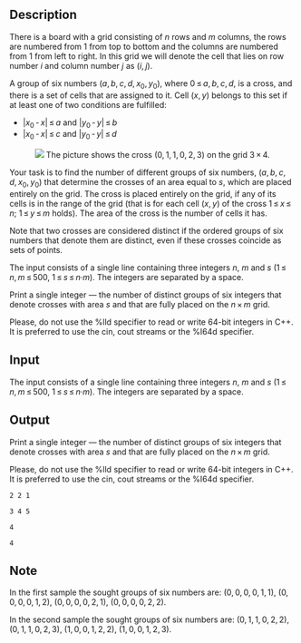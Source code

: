 ## Description

<div><p>There is a board with a grid consisting of <span class="tex-span"><i>n</i></span> rows and <span class="tex-span"><i>m</i></span> columns, the rows are numbered from <span class="tex-span">1</span> from top to bottom and the columns are numbered from <span class="tex-span">1</span> from left to right. In this grid we will denote the cell that lies on row number <span class="tex-span"><i>i</i></span> and column number <span class="tex-span"><i>j</i></span> as <span class="tex-span">(<i>i</i>, <i>j</i>)</span>.</p><p>A group of six numbers <span class="tex-span">(<i>a</i>, <i>b</i>, <i>c</i>, <i>d</i>, <i>x</i><sub class="lower-index">0</sub>, <i>y</i><sub class="lower-index">0</sub>)</span>, where <span class="tex-span">0 ≤ <i>a</i>, <i>b</i>, <i>c</i>, <i>d</i></span>, is a <span class="tex-font-style-it">cross</span>, and there is a set of cells that are assigned to it. Cell <span class="tex-span">(<i>x</i>, <i>y</i>)</span> belongs to this set if <span class="tex-font-style-bf">at least one</span> of two conditions are fulfilled:</p><ul> <li> <span class="tex-span">|<i>x</i><sub class="lower-index">0</sub> - <i>x</i>| ≤ <i>a</i></span> and <span class="tex-span">|<i>y</i><sub class="lower-index">0</sub> - <i>y</i>| ≤ <i>b</i></span> </li><li> <span class="tex-span">|<i>x</i><sub class="lower-index">0</sub> - <i>x</i>| ≤ <i>c</i></span> and <span class="tex-span">|<i>y</i><sub class="lower-index">0</sub> - <i>y</i>| ≤ <i>d</i></span> </li></ul><center> <img class="tex-graphics" src="file://3HNZaagi.png" style="max-width: 100.0%;max-height: 100.0%;"> <span class="tex-font-size-script"> The picture shows the cross <span class="tex-span">(0, 1, 1, 0, 2, 3)</span> on the grid <span class="tex-span">3 × 4</span>. </span> </center><p>Your task is to find the number of different groups of six numbers, <span class="tex-span">(<i>a</i>, <i>b</i>, <i>c</i>, <i>d</i>, <i>x</i><sub class="lower-index">0</sub>, <i>y</i><sub class="lower-index">0</sub>)</span> that determine the crosses of an area equal to <span class="tex-span"><i>s</i></span>, which are placed entirely on the grid. The cross is placed entirely on the grid, if any of its cells is in the range of the grid (that is for each cell <span class="tex-span">(<i>x</i>, <i>y</i>)</span> of the cross <span class="tex-span">1 ≤ <i>x</i> ≤ <i>n</i>;&nbsp;1 ≤ <i>y</i> ≤ <i>m</i></span> holds). The area of the cross is the number of cells it has.</p><p><span class="tex-font-style-bf">Note that two crosses are considered distinct if the ordered groups of six numbers that denote them are distinct, even if these crosses coincide as sets of points.</span></p></div><div class="input-specification"><p>The input consists of a single line containing three integers <span class="tex-span"><i>n</i></span>, <span class="tex-span"><i>m</i></span> and <span class="tex-span"><i>s</i></span> (<span class="tex-span">1 ≤ <i>n</i>, <i>m</i> ≤ 500</span>, <span class="tex-span">1 ≤ <i>s</i> ≤ <i>n</i>·<i>m</i></span>). The integers are separated by a space.</p></div><div class="output-specification"><p>Print a single integer — the number of distinct groups of six integers that denote crosses with area <span class="tex-span"><i>s</i></span> and that are fully placed on the <span class="tex-span"><i>n</i> × <i>m</i></span> grid.</p><p>Please, do not use the <span class="tex-font-style-tt">%lld</span> specifier to read or write 64-bit integers in С++. It is preferred to use the cin, cout streams or the <span class="tex-font-style-tt">%I64d</span> specifier.</p></div>

## Input

<p>The input consists of a single line containing three integers <span class="tex-span"><i>n</i></span>, <span class="tex-span"><i>m</i></span> and <span class="tex-span"><i>s</i></span> (<span class="tex-span">1 ≤ <i>n</i>, <i>m</i> ≤ 500</span>, <span class="tex-span">1 ≤ <i>s</i> ≤ <i>n</i>·<i>m</i></span>). The integers are separated by a space.</p>

## Output

<p>Print a single integer — the number of distinct groups of six integers that denote crosses with area <span class="tex-span"><i>s</i></span> and that are fully placed on the <span class="tex-span"><i>n</i> × <i>m</i></span> grid.</p><p>Please, do not use the <span class="tex-font-style-tt">%lld</span> specifier to read or write 64-bit integers in С++. It is preferred to use the cin, cout streams or the <span class="tex-font-style-tt">%I64d</span> specifier.</p>





```input1
2 2 1

```




```input2
3 4 5

```




```output1
4

```




```output2
4

```



## Note

<p>In the first sample the sought groups of six numbers are: <span class="tex-span">(0, 0, 0, 0, 1, 1)</span>, <span class="tex-span">(0, 0, 0, 0, 1, 2)</span>, <span class="tex-span">(0, 0, 0, 0, 2, 1)</span>, <span class="tex-span">(0, 0, 0, 0, 2, 2)</span>.</p><p>In the second sample the sought groups of six numbers are: <span class="tex-span">(0, 1, 1, 0, 2, 2)</span>, <span class="tex-span">(0, 1, 1, 0, 2, 3)</span>, <span class="tex-span">(1, 0, 0, 1, 2, 2)</span>, <span class="tex-span">(1, 0, 0, 1, 2, 3)</span>.</p>
